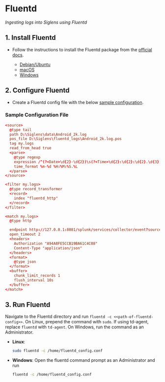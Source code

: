 # Fluentd
*Ingesting logs into Siglens using Fluentd*

## 1. Install Fluentd

- Follow the instructions to install the Fluentd package from the [official docs](https://docs.fluentd.org/installation).

    - [Debian/Ubuntu](https://docs.fluentd.org/installation/install-by-deb#installing-fluent-package)
    - [macOS](https://docs.fluentd.org/installation/obsolete-installation/treasure-agent-v4-installation/install-by-dmg-td-agent-v4)
    - [Windows](https://docs.fluentd.org/installation/install-by-msi)

## 2. Configure Fluentd

- Create a Fluentd config file with the below [sample configuration](#sample-configuration-file). 

### Sample Configuration File

```conf
<source>
  @type tail
  path D:\Siglens\data\Android_2k.log
  pos_file D:\Siglens\fluentd_logs\Android_2k.log.pos
  tag my.logs
  read_from_head true
  <parse>
    @type regexp
    expression /^(?<Date>\d{2}-\d{2})\s(?<Time>\d{2}:\d{2}:\d{2}.\d{3})\s+(?<Pid>\d+)\s+(?<Tid>\d+)\s+(?<Level>\w+)\s(?<Component>[^:]+):\s(?<Content>.*)$/
    time_format %m-%d %H:%M:%S.%L
  </parse>
</source>

<filter my.logs>
  @type record_transformer
  <record>
    index "fluentd_http"
  </record>
</filter>

<match my.logs>
  @type http

  endpoint http://127.0.0.1:8081/splunk/services/collector/event?source=fluentd_source
  open_timeout 2
  <headers>
    Authorization "A94A8FE5CCB19BA61C4C08"
    Content-Type "application/json"
  </headers>
  <format>
    @type json
  </format>
  <buffer>
    chunk_limit_records 1
    flush_interval 10s
  </buffer>
</match>
```

## 3. Run Fluentd

Navigate to the Fluentd directory and run `fluentd -c <<path-of-fluentd-config>>`. On Linux, prepend the command with `sudo`. If using td-agent, replace `fluentd` with `td-agent`. On Windows, run the command as an Administrator.

- **Linux**: 
    ```bash
    sudo fluentd -c /home/fluentd_config.conf
    ```
- **Windows**: Open the fluentd command prompt as an Administrator and run 
  ```bash
  fluentd -c /home/fluentd_config.conf
  ```